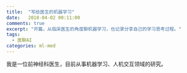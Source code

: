 ```yaml
---
title:  "写给医生的机器学习"
date:   2018-04-02 00:11:00
comments: true
excerpt: "开篇，从临床医生的角度聊机器学习，也记录分享自己的学习思考过程。"
tags:
  - 医聊AI
categories: ml-med
---
```

我是一位前神经科医生，目前从事机器学习、人机交互领域的研究。